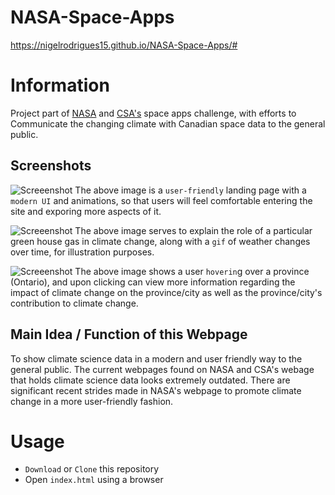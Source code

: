 # NASA-Space-Apps

https://nigelrodrigues15.github.io/NASA-Space-Apps/#

# Information
Project part of [NASA](https://2018.spaceappschallenge.org/) and [CSA's](http://www.asc-csa.gc.ca/eng/events/2018/space-apps-citizen-scientist.asp) space apps challenge, with efforts to Communicate the changing climate with Canadian space data to the general public.

## Screenshots

![Screeenshot](https://github.com/nigelrodrigues15/NASA-Space-Apps/blob/master/images/SS1.PNG)
The above image is a `user-friendly` landing page with a `modern UI` and animations, so that users will feel comfortable entering the site and exporing more aspects of it.

![Screeenshot](https://github.com/nigelrodrigues15/NASA-Space-Apps/blob/master/images/SS2.PNG)
The above image serves to explain the role of a particular green house gas in climate change, along with a `gif` of weather changes over time, for illustration purposes.

![Screeenshot](https://github.com/nigelrodrigues15/NASA-Space-Apps/blob/master/images/SS4.PNG)
The above image shows a user `hoverin`g over a province (Ontario), and upon clicking can view more information regarding the impact of climate change on the province/city as well as the province/city's contribution to climate change. 

## Main Idea / Function of this Webpage
To show climate science data in a modern and user friendly way to the general public. The current webpages found on NASA and CSA's webage that holds climate science data looks extremely outdated. There are significant recent strides made in NASA's webpage to promote climate change in a more user-friendly fashion. 

# Usage
*  `Download` or `Clone` this repository
*   Open `index.html` using a browser
